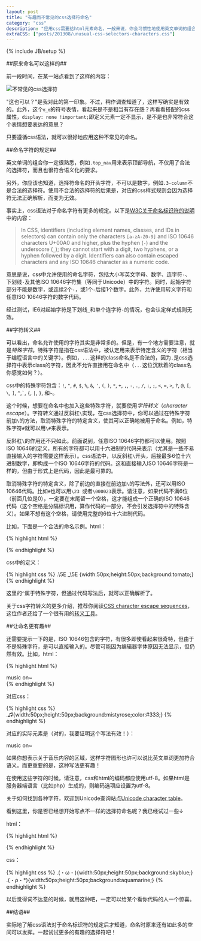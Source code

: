 ```yaml
---
layout: post
title: "有趣而不常见的css选择符命名"
category: "css"
description: "应用css需要给html元素命名，一般来说，你会习惯性地使用英文单词的组合。但实际上，有更多看起来很不常见的字符同样可以使用。通过组合使用它们，你可以让css选择符更加有趣！"
extraCSS: ["posts/201308/unusual-css-selectors-characters.css"]
---
```

{% include JB/setup %}

##原来命名可以这样的##

前一段时间，在某一站点看到了这样的内容：

![不常见的css选择符][img_unusual_css_selectors_of_one_site]

"这也可以？"是我对此的第一印象。不过，稍作调查知道了，这样写确实是有效的。此外，这个`ಠ_ಠ`的符号表情，看起来是不是相当有存在感？再看看搭配的css属性，`display: none !important;`即定义元素一定不显示，是不是也非常符合这个表情想要表达的意思？

只要遵循css语法，就可以很好地应用这种不常见的命名。

##命名字符的规定##

英文单词的组合你一定很熟悉，例如`.top_nav`用来表示顶部导航，不仅用了合法的选择符，而且也很符合语义化的要求。

另外，你应该也知道，选择符命名的开头字符，不可以是数字，例如`.3-column`不是合法的选择符。使用不合法的选择符的后果是，对应的css样式规则会因为选择符无法正确解析，而变为无效。

事实上，css语法对于命名字符有更多的规定。以下是[W3C关于命名标识符的说明][]中的内容：

> In CSS, identifiers (including element names, classes, and IDs in selectors) can contain only the characters `[a-zA-Z0-9]` and ISO 10646 characters U+00A0 and higher, plus the hyphen (`-`) and the underscore (`_`); they cannot start with a digit, two hyphens, or a hyphen followed by a digit. Identifiers can also contain escaped characters and any ISO 10646 character as a numeric code.

意思是说，css中允许使用的命名字符，包括大小写英文字母、数字、连字符`-`、下划线`-`及其他ISO 10646字符集（等同于Unicode）中的字符。同时，起始字符部分不能是数字，或连续2个`-`，或1个`-`后接1个数字。此外，允许使用转义字符和任意ISO 10646字符的数字代码。

经过测试，IE6对起始字符是下划线`_`和单个连字符`-`的情况，也会认定样式规则无效。

##字符转义##

可以看出，命名允许使用的字符其实是非常多的。但是，有一个地方需要注意，就是*特殊字符*。特殊字符是指在css语法中，被认定用来表示特定含义的字符（相当于编程语言中的关键字）。例如，`...`这样的class命名是不合法的，因为`.`是css选择符中表示class的字符，因此不允许直接用在命名中（`...`这位沉默着的class名你感觉如何？）。

css中的特殊字符包含：`!`, `"`, `#`, `$`, `%`, `&`, `'`, `(`, `)`, `*`, `+`, `,`, `-`, `.`, `/`, `:`, `;`, `<`, `=`, `>`, `?`, `@`, `[`, `\`, `]`, `^`,<code>\`</code>, `{`, `|`, `}`, 和`~`。

这个时候，想要在命名中也加入这些特殊字符，就要使用*字符转义*（*character escape*）。字符转义通过反斜杠`\`实现，在css选择符中，你可以通过在特殊字符前加`\`的方法，取消特殊字符的特定含义，使其可以正确地被用于命名。例如，特殊字符`#`就可以用`\#`来表示。

反斜杠`\`的作用还不只如此。前面说到，任意ISO 10646字符都可以使用。按照ISO 10646的定义，所有的字符都可以用十六进制的代码来表示（尤其是一些不易直接输入的字符需要这样表示）。css语法中，以反斜杠`\`开头，后接最多6位十六进制数字，即构成一个ISO 10646字符的代码。这和直接输入ISO 10646字符是一样的，但由于形式上是代码，因此是最可靠的。

取消特殊字符的特定含义，除了前边的直接在前边加`\`的写法外，还可以用ISO 10646代码。比如`#`也可以用`\23 `或者`\000023`表示。请注意，如果代码不满6位（前面几位是0），一定要在末尾留一个空格，这才能组成一个正确的ISO 10646代码（这个空格是分隔标识用，算作代码的一部分，不会引发选择符中的特殊含义）。如果不想有这个空格，请使用完整的6位十六进制代码。

比如，下面是一个合法的命名示例。html：

{% highlight html %}
<div class="^_^"></div>
{% endhighlight %}

css中的定义：

{% highlight css %}
.\5E _\5E {width:50px;height:50px;background:tomato;}
{% endhighlight %}

这里的`^`属于特殊字符，但通过代码写法后，就可以正确解析了。

关于css字符转义的更多介绍，推荐你阅读[CSS character escape sequences][]，这位作者还给了一个很有用的[转义工具][]。

##让命名更有趣##

还需要提示一下的是，ISO 10646包含的字符，有很多即使看起来很奇特，但由于不是特殊字符，是可以直接输入的。尽管可能因为编辑器字体原因无法显示，但仍然有效。比如，html：

{% highlight html %}
<div class="♫">music on~</div>
{% endhighlight %}

对应css：

{% highlight css %}
.♫{width:50px;height:50px;background:mistyrose;color:#333;}
{% endhighlight %}

对应的实际元素是（对的，我要证明这个写法有效！）：

<div class="post_display" >
    <div class="♫">music on~</div>
</div>

如果你想表示关于音乐内容的区域，这样字符图形也许可以说比英文单词更加符合语义。而更重要的是，这种写法更有趣！

在使用这些字符的时候，请注意，css和html的编码都应使用utf-8。如果html是服务器端语言（比如php）生成的，则编码选项应设置为utf-8。

关于如何找到各种字符，欢迎到Unicode查询站点[Unicode character table][]。

看到这里，你是否已经想开始写点不一样的选择符命名呢？我已经试过一些↓

html：

{% highlight html %}
<div class="(・ρ・*)"></div>
<div class="(・ω・)"></div>
{% endhighlight %}

css：

{% highlight css %}
.\(・ω・\){width:50px;height:50px;background:skyblue;}
.\(・ρ・\*\){width:50px;height:50px;background:aquamarine;}
{% endhighlight %}

以后觉得词不达意的时候，就用这种吧，一定可以给某个看你代码的人一个惊喜。

##结语##

实际地了解css语法对于命名标识符的规定后才知道，命名时原来还有如此多的空间可以发挥。一起试试更多的有趣的选择符吧！

[img_unusual_css_selectors_of_one_site]: {{POSTS_IMG_PATH}}/201308/unusual_css_selectors_of_one_site.png "不常见的css选择符"

[W3C关于命名标识符的说明]: http://www.w3.org/TR/CSS21/syndata.html#value-def-identifier "W3C关于命名标识符的说明"
[CSS character escape sequences]: http://mathiasbynens.be/notes/css-escapes "CSS character escape sequences"
[转义工具]: http://mothereff.in/css-escapes "CSS escapes"
[Unicode character table]: http://unicode-table.com/en/ "Unicode character table" 